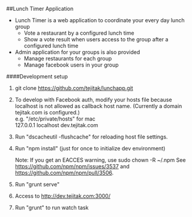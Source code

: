 ##Lunch Timer Application
 * Lunch Timer is a web application to coordinate your every day lunch group
   * Vote a restaurant by a configured lunch time
   * Show a vote result when users access to the group after a configured lunch time
 * Admin application for your groups is also provided
   * Manage restaurants for each group
   * Manage facebook users in your group


####Development setup

1. git clone https://github.com/tejitak/lunchapp.git

2. To develop with Facebook auth, modify your hosts file because localhost is not allowed as callback host name. (Currently a domain tejitak.com is configured.)  
e.g. "/etc/private/hosts" for mac  
127.0.0.1       localhost dev.tejitak.com

3. Run "dscacheutil -flushcache" for reloading host file settings.

4. Run "npm install" (just for once to initialize dev environment)
  
    Note: If you get an EACCES warning, use sudo chown -R <username> ~/.npm
    See https://github.com/npm/npm/issues/3537 and https://github.com/npm/npm/pull/3506.

5. Run "grunt serve"

6. Access to http://dev.tejitak.com:3000/

7. Run "grunt" to run watch task
